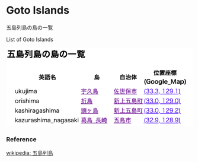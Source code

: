 Goto Islands 
===============

五島列島の島の一覧

List of Goto Islands 

![goto islands](https://github.com/ohwada/World_Countries/blob/main/geoPandas/polygon_explode/nagasaki/island_list/goto_islands/screenshots/goto_islands.png)

### Reference

[wikipedia: 五島列島](https://ja.wikipedia.org/wiki/Category:%E4%BA%94%E5%B3%B6%E5%88%97%E5%B3%B6)


